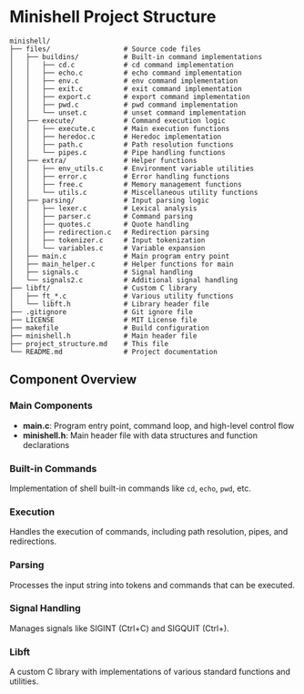 # Minishell Project Structure

```
minishell/
├── files/                  # Source code files
│   ├── buildins/           # Built-in command implementations
│   │   ├── cd.c            # cd command implementation
│   │   ├── echo.c          # echo command implementation
│   │   ├── env.c           # env command implementation
│   │   ├── exit.c          # exit command implementation
│   │   ├── export.c        # export command implementation
│   │   ├── pwd.c           # pwd command implementation
│   │   └── unset.c         # unset command implementation
│   ├── execute/            # Command execution logic
│   │   ├── execute.c       # Main execution functions
│   │   ├── heredoc.c       # Heredoc implementation
│   │   ├── path.c          # Path resolution functions
│   │   └── pipes.c         # Pipe handling functions
│   ├── extra/              # Helper functions
│   │   ├── env_utils.c     # Environment variable utilities
│   │   ├── error.c         # Error handling functions
│   │   ├── free.c          # Memory management functions
│   │   └── utils.c         # Miscellaneous utility functions
│   ├── parsing/            # Input parsing logic
│   │   ├── lexer.c         # Lexical analysis
│   │   ├── parser.c        # Command parsing
│   │   ├── quotes.c        # Quote handling
│   │   ├── redirection.c   # Redirection parsing
│   │   ├── tokenizer.c     # Input tokenization
│   │   └── variables.c     # Variable expansion
│   ├── main.c              # Main program entry point
│   ├── main_helper.c       # Helper functions for main
│   ├── signals.c           # Signal handling
│   └── signals2.c          # Additional signal handling
├── libft/                  # Custom C library
│   ├── ft_*.c              # Various utility functions
│   └── libft.h             # Library header file
├── .gitignore              # Git ignore file
├── LICENSE                 # MIT License file
├── makefile                # Build configuration
├── minishell.h             # Main header file
├── project_structure.md    # This file
└── README.md               # Project documentation
```

## Component Overview

### Main Components

- **main.c**: Program entry point, command loop, and high-level control flow
- **minishell.h**: Main header file with data structures and function declarations

### Built-in Commands

Implementation of shell built-in commands like `cd`, `echo`, `pwd`, etc.

### Execution

Handles the execution of commands, including path resolution, pipes, and redirections.

### Parsing

Processes the input string into tokens and commands that can be executed.

### Signal Handling

Manages signals like SIGINT (Ctrl+C) and SIGQUIT (Ctrl+\).

### Libft

A custom C library with implementations of various standard functions and utilities. 